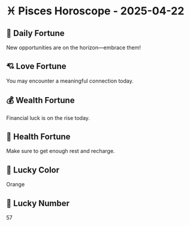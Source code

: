 # ♓ Pisces Horoscope - 2025-04-22

## 🎯 Daily Fortune

New opportunities are on the horizon—embrace them!

## 💘 Love Fortune

You may encounter a meaningful connection today.

## 💰 Wealth Fortune

Financial luck is on the rise today.

## 🌱 Health Fortune

Make sure to get enough rest and recharge.

## 🎨 Lucky Color

Orange

## 🔢 Lucky Number

57
